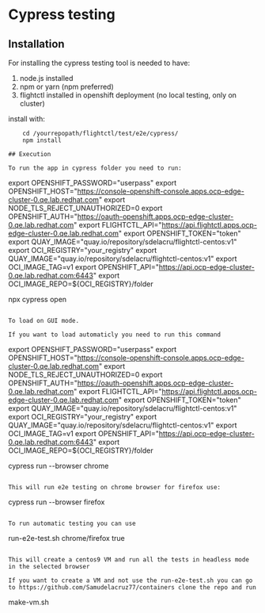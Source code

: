 # Cypress testing 
## Installation

For installing the cypress testing tool is needed to have:

1. node.js installed
2. npm or yarn (npm preferred)
3. flightctl installed in openshift deployment (no local testing, only on cluster)

install with:
```
    cd /yourrepopath/flightctl/test/e2e/cypress/
    npm install

## Execution

To run the app in cypress folder you need to run:
```
export OPENSHIFT_PASSWORD="userpass"
export OPENSHIFT_HOST="https://console-openshift-console.apps.ocp-edge-cluster-0.qe.lab.redhat.com"
export NODE_TLS_REJECT_UNAUTHORIZED=0
export OPENSHIFT_AUTH="https://oauth-openshift.apps.ocp-edge-cluster-0.qe.lab.redhat.com"
export FLIGHTCTL_API="https://api.flightctl.apps.ocp-edge-cluster-0.qe.lab.redhat.com"
export OPENSHIFT_TOKEN="token"
export QUAY_IMAGE="quay.io/repository/sdelacru/flightctl-centos:v1"
export OCI_REGISTRY="your_registry"
export QUAY_IMAGE="quay.io/repository/sdelacru/flightctl-centos:v1"
export OCI_IMAGE_TAG=v1
export OPENSHIFT_API="https://api.ocp-edge-cluster-0.qe.lab.redhat.com:6443"
export OCI_IMAGE_REPO=${OCI_REGISTRY}/folder

npx cypress open
```

To load on GUI mode.

If you want to load automaticly you need to run this command

```
export OPENSHIFT_PASSWORD="userpass"
export OPENSHIFT_HOST="https://console-openshift-console.apps.ocp-edge-cluster-0.qe.lab.redhat.com"
export NODE_TLS_REJECT_UNAUTHORIZED=0
export OPENSHIFT_AUTH="https://oauth-openshift.apps.ocp-edge-cluster-0.qe.lab.redhat.com"
export FLIGHTCTL_API="https://api.flightctl.apps.ocp-edge-cluster-0.qe.lab.redhat.com"
export OPENSHIFT_TOKEN="token"
export QUAY_IMAGE="quay.io/repository/sdelacru/flightctl-centos:v1"
export OCI_REGISTRY="your_registry"
export QUAY_IMAGE="quay.io/repository/sdelacru/flightctl-centos:v1"
export OCI_IMAGE_TAG=v1
export OPENSHIFT_API="https://api.ocp-edge-cluster-0.qe.lab.redhat.com:6443"
export OCI_IMAGE_REPO=${OCI_REGISTRY}/folder

cypress run --browser chrome
```

This will run e2e testing on chrome browser for firefox use:

```
cypress run --browser firefox
```

To run automatic testing you can use

```
run-e2e-test.sh chrome/firefox true
```

This will create a centos9 VM and run all the tests in headless mode in the selected browser

If you want to create a VM and not use the run-e2e-test.sh you can go to https://github.com/Samudelacruz77/containers clone the repo and run

```
make-vm.sh
```